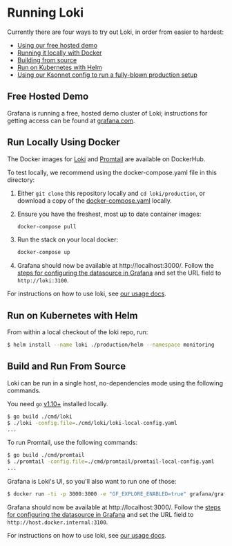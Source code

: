 # Running Loki

Currently there are four ways to try out Loki, in order from easier to hardest:

- [Using our free hosted demo](#free-hosted-demo)
- [Running it locally with Docker](#run-locally-using-docker)
- [Building from source](#build-and-run-from-source)
- [Run on Kubernetes with Helm](#run-on-kubernetes-with-helm)
- [Using our Ksonnet config to run a fully-blown production setup](ksonnet/)

## Free Hosted Demo

Grafana is running a free, hosted demo cluster of Loki; instructions for getting access can be found at [grafana.com](https://grafana.com/loki).

## Run Locally Using Docker

The Docker images for [Loki](https://hub.docker.com/r/grafana/loki/) and [Promtail](https://hub.docker.com/r/grafana/promtail/) are available on DockerHub.

To test locally, we recommend using the docker-compose.yaml file in this directory:

1. Either `git clone` this repository locally and `cd loki/production`, or download a copy of the [docker-compose.yaml](docker-compose.yaml) locally.

1. Ensure you have the freshest, most up to date container images:

   ```bash
   docker-compose pull
   ```

1. Run the stack on your local docker:

   ```bash
   docker-compose up
   ```

1. Grafana should now be available at http://localhost:3000/.  Follow the [steps for configuring the datasource in Grafana](../docs/usage.md) and set the URL field to `http://loki:3100`.

For instructions on how to use loki, see [our usage docs](../docs/usage.md).

## Run on Kubernetes with Helm

From within a local checkout of the loki repo, run:

```bash
$ helm install --name loki ./production/helm --namespace monitoring
```


## Build and Run From Source

Loki can be run in a single host, no-dependencies mode using the following commands.

You need `go` [v1.10+](https://golang.org/dl/) installed locally.

```bash
$ go build ./cmd/loki
$ ./loki -config.file=./cmd/loki/loki-local-config.yaml
...
```

To run Promtail, use the following commands:

```bash
$ go build ./cmd/promtail
$ ./promtail -config.file=./cmd/promtail/promtail-local-config.yaml
...
```

Grafana is Loki's UI, so you'll also want to run one of those:

```bash
$ docker run -ti -p 3000:3000 -e "GF_EXPLORE_ENABLED=true" grafana/grafana:master
```

Grafana should now be available at http://localhost:3000/.  Follow the [steps for configuring the datasource in Grafana](../docs/usage.md) and set the URL field to `http://host.docker.internal:3100`.

For instructions on how to use loki, see [our usage docs](../docs/usage.md).
